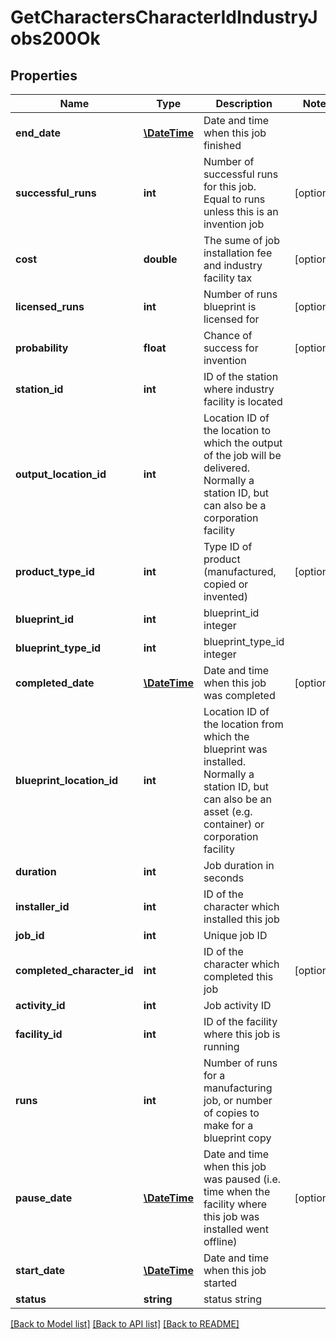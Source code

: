 # GetCharactersCharacterIdIndustryJobs200Ok

## Properties
Name | Type | Description | Notes
------------ | ------------- | ------------- | -------------
**end_date** | [**\DateTime**](\DateTime.md) | Date and time when this job finished | 
**successful_runs** | **int** | Number of successful runs for this job. Equal to runs unless this is an invention job | [optional] 
**cost** | **double** | The sume of job installation fee and industry facility tax | [optional] 
**licensed_runs** | **int** | Number of runs blueprint is licensed for | [optional] 
**probability** | **float** | Chance of success for invention | [optional] 
**station_id** | **int** | ID of the station where industry facility is located | 
**output_location_id** | **int** | Location ID of the location to which the output of the job will be delivered. Normally a station ID, but can also be a corporation facility | 
**product_type_id** | **int** | Type ID of product (manufactured, copied or invented) | [optional] 
**blueprint_id** | **int** | blueprint_id integer | 
**blueprint_type_id** | **int** | blueprint_type_id integer | 
**completed_date** | [**\DateTime**](\DateTime.md) | Date and time when this job was completed | [optional] 
**blueprint_location_id** | **int** | Location ID of the location from which the blueprint was installed. Normally a station ID, but can also be an asset (e.g. container) or corporation facility | 
**duration** | **int** | Job duration in seconds | 
**installer_id** | **int** | ID of the character which installed this job | 
**job_id** | **int** | Unique job ID | 
**completed_character_id** | **int** | ID of the character which completed this job | [optional] 
**activity_id** | **int** | Job activity ID | 
**facility_id** | **int** | ID of the facility where this job is running | 
**runs** | **int** | Number of runs for a manufacturing job, or number of copies to make for a blueprint copy | 
**pause_date** | [**\DateTime**](\DateTime.md) | Date and time when this job was paused (i.e. time when the facility where this job was installed went offline) | [optional] 
**start_date** | [**\DateTime**](\DateTime.md) | Date and time when this job started | 
**status** | **string** | status string | 

[[Back to Model list]](../README.md#documentation-for-models) [[Back to API list]](../README.md#documentation-for-api-endpoints) [[Back to README]](../README.md)


